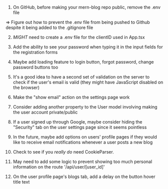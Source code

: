 1. On GitHub, before making your mern-blog repo public, remove the .env file

=> Figure out how to prevent the .env file from being pushed to Github despite it being added to the .gitignore file

2. _MIGHT_ need to create a .env file for the clientID used in App.tsx

3. Add the ability to see your password when typing it in the input fields for the registration forms

4. Maybe add loading feature to login button, forgot password, change password buttons too

5. It's a good idea to have a second set of validation on the server to check if the user's email is valid (they might have JavaScript disabled on the browser)

6. Make the "show email" action on the settings page work

7. Consider adding another property to the User model involving making the user account private/public

8. If a user signed up through Google, maybe consider hiding the "Security" tab on the user settings page since it seems pointless

9. In the future, maybe add options on users' profile pages if they would like to receive email notifications whenever a user posts a new blog

10. Check to see if you _really do_ need CookieParser.

11. May need to add some logic to prevent showing too much personal information on the route '/api/user/[user_id]'

12. On the user profile page's blogs tab, add a delay on the button hover title text
